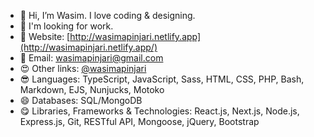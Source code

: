 - 👋 Hi, I’m Wasim. I love coding & designing.
- 💞️ I'm looking for work.
- 👀 Website: [http://wasimapinjari.netlify.app](http://wasimapinjari.netlify.app/)
- 📧 Email: wasimapinjari@gmail.com
- 😍 Other links: [@wasimapinjari](https://wasimapinjari.bio.link)
- 😎 Languages: TypeScript, JavaScript, Sass, HTML, CSS, PHP, Bash, Markdown, EJS, Nunjucks, Motoko
- 😄 Databases: SQL/MongoDB
- 😋 Libraries, Frameworks & Technologies: React.js, Next.js, Node.js, Express.js, Git, RESTful API, Mongoose, jQuery, Bootstrap
 
<!---
wasimapinjari/wasimapinjari is a ✨ special ✨ repository because its `README.md` (this file) appears on your GitHub profile.
You can click the Preview link to take a look at your changes.
--->
